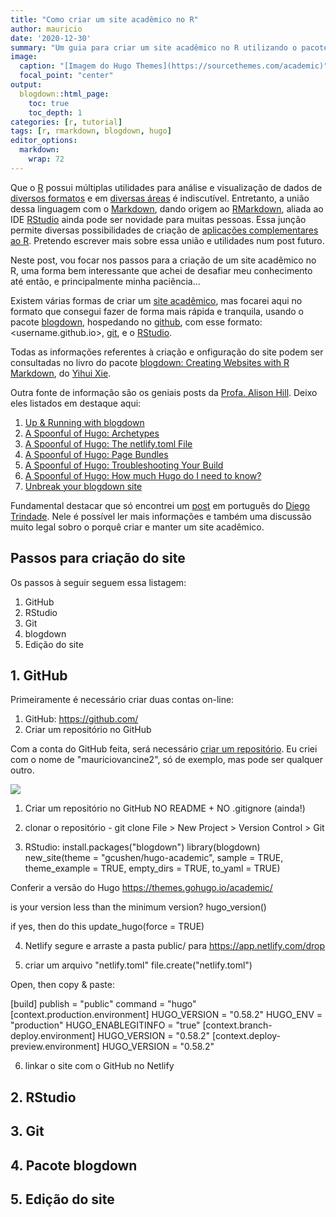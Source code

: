 ```yaml
---
title: "Como criar um site acadêmico no R"
author: mauricio
date: '2020-12-30'
summary: "Um guia para criar um site acadêmico no R utilizando o pacote blogdown, GitHub e Hugo"
image:
  caption: "[Imagem do Hugo Themes](https://sourcethemes.com/academic)"
  focal_point: "center"
output:
  blogdown::html_page:
    toc: true
    toc_depth: 1
categories: [r, tutorial]
tags: [r, rmarkdown, blogdown, hugo]
editor_options: 
  markdown: 
    wrap: 72
---
```


Que o [R](https://www.r-project.org/) possui múltiplas utilidades para análise e visualização de dados de [diversos formatos](https://cran.r-project.org/web/views/) e em [diversas áreas](https://data-flair.training/blogs/r-applications/) é indiscutível. Entretanto, a união dessa linguagem com o [Markdown](https://pt.wikipedia.org/wiki/Markdown), dando origem ao [RMarkdown](https://rmarkdown.rstudio.com/index.html), aliada ao IDE [RStudio](https://rstudio.com/products/rstudio/) ainda pode ser novidade para muitas pessoas. Essa junção permite diversas possibilidades de criação de [aplicações complementares ao R](https://bookdown.org/yihui/rmarkdown/). Pretendo escrever mais sobre essa união e utilidades num post futuro.

Neste post, vou focar nos passos para a criação de um site acadêmico no R, uma forma bem interessante que achei de desafiar meu conhecimento até então, e principalmente minha paciência...

Existem várias formas de criar um [site acadêmico](https://wowchemy.com/templates/), mas focarei aqui no formato que consegui fazer de forma mais rápida e tranquila, usando o pacote [blogdown](https://cran.r-project.org/web/packages/blogdown/index.html), hospedando no [github](https://github.com/), com esse formato: <username.github.io>, [git](https://git-scm.com/), e o [RStudio](https://rstudio.com/products/rstudio/). 

Todas as informações referentes à criação e onfiguração do site podem ser consultadas no livro do pacote [blogdown: Creating Websites with R Markdown](https://bookdown.org/yihui/blogdown/), do [Yihui Xie](https://yihui.org/). 

Outra fonte de informação são os geniais posts da [Profa. Alison Hill](https://alison.rbind.io/). Deixo eles listados em destaque aqui:

1. [Up & Running with blogdown](https://alison.rbind.io/post/2017-06-12-up-and-running-with-blogdown/)
1. [A Spoonful of Hugo: Archetypes](https://alison.rbind.io/post/2019-02-19-hugo-archetypes/)
1. [A Spoonful of Hugo: The netlify.toml File](https://alison.rbind.io/post/2019-02-19-hugo-netlify-toml/)
1. [A Spoonful of Hugo: Page Bundles](https://alison.rbind.io/post/2019-02-21-hugo-page-bundles/)
1. [A Spoonful of Hugo: Troubleshooting Your Build](https://alison.rbind.io/post/2019-03-04-hugo-troubleshooting/)
1. [A Spoonful of Hugo: How much Hugo do I need to know?](https://alison.rbind.io/post/2020-12-12-how-much-hugo/)
1. [Unbreak your blogdown site](https://alison.rbind.io/post/2020-12-27-blogdown-checks/)

Fundamental destacar que só encontrei um [post](https://diegopftrindade.netlify.app/post/blogdown-tutorial-in-portuguese/) em português do [Diego Trindade](https://diegopftrindade.netlify.app/). Nele é possível ler mais informações e também uma discussão muito legal sobro o porquê criar e manter um site acadêmico.

## Passos para criação do site

Os passos à seguir seguem essa listagem:

1. GitHub
1. RStudio
1. Git
1. blogdown
1. Edição do site

## 1. GitHub

Primeiramente é necessário criar duas contas on-line:

1. GitHub: <https://github.com/>
2. Criar um repositório no GitHub  

Com a conta do GitHub feita, será necessário [criar um
repositório](https://help.github.com/pt/github/getting-started-with-github/create-a-repo).
Eu criei com o nome de "mauriciovancine2", só de exemplo, mas pode ser
qualquer outro.

![](criar_repositorio.png)

1.  Criar um repositório no GitHub NO README + NO .gitignore (ainda!)

2.  clonar o repositório - git clone File \> New Project \> Version
    Control \> Git

3.  RStudio: install.packages("blogdown") library(blogdown)
    new_site(theme = "gcushen/hugo-academic", sample = TRUE,
    theme_example = TRUE, empty_dirs = TRUE, to_yaml = TRUE)

Conferir a versão do Hugo <https://themes.gohugo.io/academic/>

is your version less than the minimum version? hugo_version()

if yes, then do this update_hugo(force = TRUE)

4.  Netlify segure e arraste a pasta public/ para
    <https://app.netlify.com/drop>

5.  criar um arquivo "netlify.toml" file.create("netlify.toml")

Open, then copy & paste:

[build] publish = "public" command = "hugo"
[context.production.environment] HUGO_VERSION = "0.58.2" HUGO_ENV =
"production" HUGO_ENABLEGITINFO = "true"
[context.branch-deploy.environment] HUGO_VERSION = "0.58.2"
[context.deploy-preview.environment] HUGO_VERSION = "0.58.2"

6.  linkar o site com o GitHub no Netlify

## 2. RStudio


## 3. Git


## 4. Pacote blogdown


## 5. Edição do site
